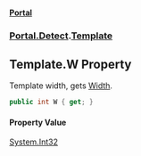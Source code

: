#### [Portal](index.md 'index')
### [Portal.Detect](Portal.Detect.md 'Portal.Detect').[Template](Template.md 'Portal.Detect.Template')

## Template.W Property

Template width, gets [Width](Size.Width.md 'Portal.Size.Width').

```csharp
public int W { get; }
```

#### Property Value
[System.Int32](https://docs.microsoft.com/en-us/dotnet/api/System.Int32 'System.Int32')